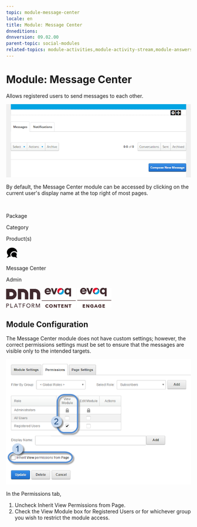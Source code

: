 ```yaml
---
topic: module-message-center
locale: en
title: Module: Message Center
dnneditions: 
dnnversion: 09.02.00
parent-topic: social-modules
related-topics: module-activities,module-activity-stream,module-answers,module-blogs,module-challenges,module-discussions,module-group-directory,module-group-spaces,module-ideas,module-journal,module-latest-challenges,module-leaderboard,module-member-directory,module-my-status,module-profile-dashboard,module-social-groups,module-related-content,module-social-events,module-social-sharing,module-user-badges,module-wiki
---
```


# Module: Message Center

Allows registered users to send messages to each other.

  

![Message Center module](/images/scr-module-MessageCenter.png)

  

By default, the Message Center module can be accessed by clicking on the current user's display name at the top right of most pages.

 

Package

Category

Product(s)

 ![icon](/images/ico-module-messagecenter.png) 

Message Center

Admin

 ![Platform](/images/ico-dnn-platform.png) ![Evoq Content](/images/ico-evoq-content.png) ![Evoq Engage](/images/ico-evoq-engage.png) 

## Module Configuration

The Message Center module does not have custom settings; however, the correct permissions settings must be set to ensure that the messages are visible only to the intended targets.

  

![Message Center module settings > Permissions](/images/scr-modulesettings-MessageCenter.png)

  

In the Permissions tab,

1.  Uncheck Inherit View Permissions from Page.
2.  Check the View Module box for Registered Users or for whichever group you wish to restrict the module access.